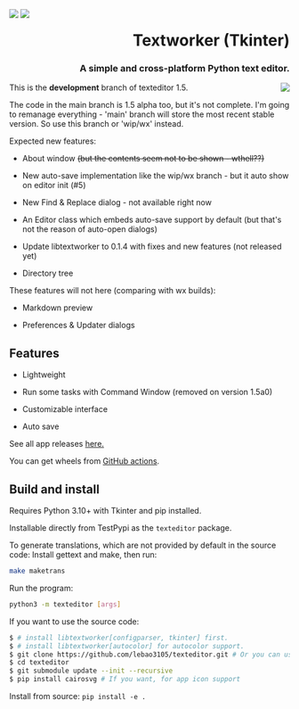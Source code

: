<div style="float: left;">
    <img src="https://raw.githubusercontent.com/lebao3105/texteditor/data/icons/me.lebao3105.textworker.svg">
    <img src="https://raw.githubusercontent.com/lebao3105/texteditor/data/icons/me.lebao3105.textworker.Devel.svg">
</div>

<p align="right">
    <h1 align="right">
        <strong>Textworker (Tkinter)</strong>
    </h1>
    <h3 align="right">
    A simple and cross-platform Python text editor.
    </h3>
    <a href="https://github.com/lebao3105/texteditor/actions/workflows/wheeltk.yml">
        <image src="https://github.com/lebao3105/texteditor/actions/workflows/wheeltk.yml/badge.svg?branch=data" align="right"/>
    </a>
</p>

This is the **development** branch of texteditor 1.5.

The code in the main branch is 1.5 alpha too, but it's not complete. I'm going to remanage everything - 'main' branch will store the most recent stable version. So use this branch or 'wip/wx' instead.

Expected new features:

* About window ~~(but the contents seem not to be shown - wthell??)~~

* New auto-save implementation like the wip/wx branch - but it auto show on editor init (#5)

* New Find & Replace dialog - not available right now

* An Editor class which embeds auto-save support by default (but that's not the reason of auto-open dialogs)

* Update libtextworker to 0.1.4 with fixes and new features (not released yet)

* Directory tree

These features will not here (comparing with wx builds):

* Markdown preview

* Preferences & Updater dialogs

## Features

* Lightweight

* Run some tasks with Command Window (removed on version 1.5a0)

* Customizable interface

* Auto save

See all app releases [here.](https://github.com/lebao3105/texteditor-tk/releases)

You can get wheels from [GitHub actions](https://github.com/lebao3105/texteditor-tk/actions).

## Build and install

Requires Python 3.10+ with Tkinter and pip installed.

Installable directly from TestPypi as the ```texteditor``` package.

To generate translations, which are not provided by default in the source code: Install gettext and make, then run:

```bash
make maketrans
```

Run the program:

```bash
python3 -m texteditor [args]
```

If you want to use the source code:

```bash
$ # install libtextworker[configparser, tkinter] first.
$ # install libtextworker[autocolor] for autocolor support.
$ git clone https://github.com/lebao3105/texteditor.git # Or you can use gitlab instead
$ cd texteditor
$ git submodule update --init --recursive
$ pip install cairosvg # If you want, for app icon support
```

Install from source: ```pip install -e .```

